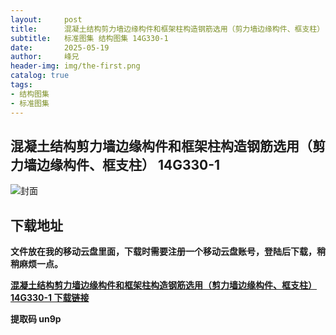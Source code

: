 ```yaml
---
layout:     post
title:      混凝土结构剪力墙边缘构件和框架柱构造钢筋选用（剪力墙边缘构件、框支柱） 14G330-1
subtitle:   标准图集 结构图集 14G330-1
date:       2025-05-19
author:     峰兄
header-img: img/the-first.png
catalog: true
tags:
- 结构图集
- 标准图集
---
```

## 混凝土结构剪力墙边缘构件和框架柱构造钢筋选用（剪力墙边缘构件、框支柱） 14G330-1
![封面](https://pic1.imgdb.cn/item/682ac63058cb8da5c8fbc9d1.jpg)

## 下载地址 ##
**文件放在我的移动云盘里面，下载时需要注册一个移动云盘账号，登陆后下载，稍稍麻烦一点。**  
  
[**混凝土结构剪力墙边缘构件和框架柱构造钢筋选用（剪力墙边缘构件、框支柱） 14G330-1 下载链接**](https://caiyun.139.com/w/i/2nc6nNpxmzoc9)

**提取码 un9p**


